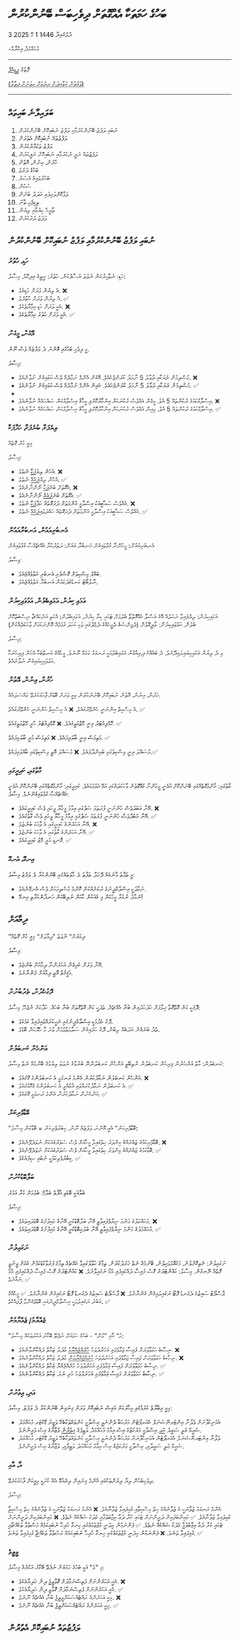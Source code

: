 # ބަހުގެ ހަމަތަކާ އެއްގޮތަށް ދިވެހިބަސް ބޭނުންކުރުން

3 ޛުލްޤަޢިދާ 1446
1 މޭ 2025

-މުޙައްމަދު އިކްރާމް

---

ފޮތުގެ [ޕީޑީއެފް](https://archive.org/details/thaanaiga-huri-nukuthaajehi-akuruthah-beynunkuraane-hama)

[(ވަގުތުން ގަވާއިދަށް ދިޔުމަށް މިތަނަށް ފިތާލާ)](#jumpTo1)

<!-- !!! -->

---

## ބަލައިލާނެ ބައިތައް

1. ނުބައި ލަފުޒު ބޭނުންކުރުމާއި ލަފުޒު ނުބައިކޮށް ބޭނުންކުރުން
2. ލަފުޒުތައް ނުބައިކޮށް އެތުރުން
3. ލަފުޒު ތަކުރާރުކުރުން
4. ލަފުޒުތައް ނަފީ ނުކުރުމާއި ނުބައިކޮށް ނަފީކުރުން
5. ހުރުން، އިނުން، އޮތުން
6. ބަހުގެ ދަރަޖަ
7. ބަހުރުވައިގެ އަސަރު
8. ސުކުން
9. ލަފާކޮށްލައިފައި އަދަދު ބުނުން
10. ތިކިޖެހި ތާނަ
11. ތާރީޚު ކިޔުމާއި ލިޔުން
12. ލަފުޒު ދުރުކުރުން

## ނުބައި ލަފުޒު ބޭނުންކުރުމާއި ލަފުޒު ނުބައިކޮށް ބޭނުންކުރުން

### ހަޑި، ހުތުރު

ހަޑި: ނުތާހިރުކަން ނުވަތަ ނުސާފުކަން.
ހުތުރު: ރީތީގެ އިދިކޮޅު.
މިސާލު:

- އެ ލިޔުން ވަރަށް ހަޑިއެވެ. ❌
- އެ ލިޔުން ވަރަށް ހުތުރެވެ. ✅
- އެއީ ވަރަށް ހަޑި އިމާރާތެކެވެ. ❌
- އެއީ ވަރަށް ހުތުރު އިމާރާތެކެވެ. ✅

### އޭގެން، މީގެން

މީ ދިވެހި ބަހުގައި އޮންނަ ދެ ލަފުޒެއް ވެސް ނޫން.

މިސާލު:

- މުސްލިމުން ރެޔަކާއި ދުވާލު 5 ނާމަދު ކުރަންޖެހެއެވެ. އޭގެން އެންމެ ނަމާދެއް ވެސް އަޅައިގެން ނުވާނެއެވެ. ❌
- މުސްލިމުން ރެޔަކާއި ދުވާލު 5 ނާމަދު ކުރަންޖެހެއެވެ. އެއިން އެންމެ ނަމާދެއް ވެސް އަޅައިގެން ނުވާނެއެވެ. ✅
-
- އިސްލާމްކަމުގެ ރުކުންތައް 5 އެވެ. މީގެން އެއްވެސް ރުކުނަކަށް އިންކާރުކޮށްފި މީހާގެ އިސްލާމްކަން ޞައްޙައެއް ނުވާނެއެވެ. ❌
- އިސްލާމްކަމުގެ ރުކުންތައް 5 އެވެ. މިއިން އެއްވެސް ރުކުނަކަށް އިންކާރުކޮށްފި މީހާގެ އިސްލާމްކަން ޞައްޙައެއް ނުވާނެއެވެ. ✅

### ލިޔެފަކާ، ބުނެފަކާ، ހަދާފަކާ

މިއީ ކުށް ގޮތެއް

މިސާލު:

- އެހެން ލިޔެ<u>ފަކާ</u> ނެތެވެ. ❌
- އެހެން ލިޔެ<u>ފައެއް</u> ނެތެވެ. ✅
- އެގޮތަށް ބުނެ<u>ފަކާ</u> ނޯންނާނެއެވެ. ❌
- އެގޮތަށް ބުނެ<u>ފައެއް</u> ނޯންނާނެއެވެ. ✅
- އެއްވެސް ޞަޙާބީއަކު އިސްލާމީ އުންމަތަށް ދެރަގޮތެއް ހަދާ<u>ފަކާ</u> ނެތެވެ. ❌
- އެއްވެސް ޞަޙާބީއަކު އިސްލާމީ އުންމަތަށް ދެރަގޮތެއް ހައްދަވައި<u>ފައެއް</u> ނެތެވެ. ✅

### އެނބުރިއައުން، އަނބުރާއައުން

އެނބުރިއައުން: މީހުންނާ ގުޅުވައިގެން
އަނބުރާ އައުން: ދަތުރުކުރާ އެއްޗެއްސާ ގުޅުވައިގެން

މިސާލު:

- ބައްޕަ މިސްކިތަށް ގޮސްފައި އެނބުރި އަތުވެއްޖެއެވެ.
- ނާލުބޯޓު ކަނޑުގަދަކަމުން އަނބުރާ އަތުވެއްޖެއެވެ.

### އަޅައި ކިޔުން، އަޅައިބެލުން، އަޅުވައިކިޔުން

އަޅައިކިޔުން: ލިޔެފައިވާ ނަކަލެއް އޭގެ އަސްލާ އެއްގޮތްތޯ ބެލުމަށް ޓަކައި ކިޔާ ކިޔުން.
އަޅައިބެލުން: އެކަތި އަނެކައްޗާ ނިސްބަތްކޮށް ބެލުން.
އަޅުވައިކިޔުން: ލާދީގޮވުން (ދެޖިންސުގެ ދެމީހެއްގެ ދެމެދުގައި ވަކި ކަހަލަ ގުޅުމެއް އޮންނަކަމަށް ވާހަކަދެއްކުން)

މިސާލު:

މި ދެ ލިޔުން އަޅައިކިޔައިލައިދޭށެވެ.
ދެ ބައެއްގެ ދިރިއުޅުން އަޅައިބެލުމަކީ ރަނގަޅު ކަމެއް ނޫނެވެ.
މީހެއްގެ އަނތްބަކާ އެހެން ފިރިހެނަކާ އަޅުވައިކިޔައިގެން ނުވާނެއެވެ.

### ހުރުން، އިނުން، އޮތުން

ހުރުން، އިނުން، އޮތުން ނުބައިކޮށް ބޭނުންކުރުން މިއީ ވަރަށް ބޮޑަށް ފާހަގަކުރެވޭ މައްސަލައެއް.

އެ މިސްކިތް އިންނަނީ ހެންވޭރުގައެވެ. ❌
އެ މިސްކިތް ހުންނަނީ ހެންވޭރުގައެވެ. ✅

ކޮމްޕިއުޓަރު އިނީ މޭޒުމަތީގައެވެ. ❌
ކޮމްޕިއުޓަރު ހުރީ މޭޒުމަތީގައެވެ. ✅

މަތިމަސް އިނީ ބާލައިފައެވެ. ❌
މަތިމަސް ހުރީ ބާލައިފައެވެ. ✅

މުސައްލަ އިނީ މިސްކިތުގައި ބައިންދާފައެވެ. ❌
މުސައްލަ އޮތީ މިސްކިތުގައި ބާއްވައިފައެވެ.✅

### ގާތުގައި، ކައިރީގައި

ގާތުގައި: އާންމުގޮތެއްގައި ބޭނުންކޮށް އުޅެނީ މީހުންނާ ގުޅޭގޮތުން ވާހަކަދައްކައި އުޅޭ އުޅުމުގައެވެ.
ކައިރީގައި: އާންމުގޮތެއްގައި ބޭނުންކޮށް އުޅެނީ އެއްޗެއްސާ ގުޅުވައިގެންނެވެ.
މިސާލު:

- އޭނާ އަބަދުވެސް ހުންނަނީ ފުރަތަމަ ސަފުގައި އިމާމު މީހާޔާ ވީހައި ވެސް ކައިރީގައެވެ. ❌
- އޭނާ އަބަދުވެސް ހުންނަނީ ފުރަތަމަ ސަފުގައި އިމާމު މީހާޔާ ވީހައި ވެސް ގާތުގައެވެ. ✅
- އޭނާ އަހަރެންގެ ކައިރީގައި އެ ވާހަކަ ބުންޏެވެ. ❌
- އޭނާ އަހަރެންގެ ގާތުގައި އެ ވާހަކަ ބުންޏެވެ. ✅
- ގޮނޑި ހުރީ މޭޒު ކައިރީގައެވެ. ✅

### އިނގޭ، އެނގޭ

މީ ތަފާތު މާނައެއް ދޭހަވާ، ތަފާތު ދެ ހާލަތެއްގައި ބޭނުންކުރާ ދެ ލަފުޒު
މިސާލު:

- ނަމާދަކީ އިސްލާމްދީނުގެ ރުކުނެއްކަން ކޮންމެ މުސްލިމަކަށް ވެސް އެނގޭނެއެވެ.
- ނަމާދު ނުކުރާ މީހަކަށް މި ގެއަކުން ކާކަށް ނުލިބޭކަން ހަނދާންކުރާތި އިނގޭ!

## ދިމާއަށް

”ދިމަޔަށް“ ނުވަތަ ”ދިމާލަށް“ މިއީ ކުށް ގޮތެއް

މިސާލު:

- އޭނާ ވަރަށް ކެރިގެން އަހަރެންނާ ދިމާއަށް ބުންޏެވެ.
- ޙަޤީޤަތް އޮތީ ދިމާއަށް ފެންނާށެވެ.

### ދޮގުހެދުން، ތެދުބުނުން

ދޮގަކީ ކަން އޮތްގޮތާ ޚިލާފަށް ހަދަހަދައިން ބުނާ އެއްޗެއް.
ތެދަކީ ކަން އޮތްގޮތަށް ބުނާ ބަހެއް. ހަދާކަށް ނުޖެހޭ.
މިސާލު:

- ދޮގު ހެދުމަކީ އިސްލާމްދީނުގައި ނަހީކުރައްވައިފައިވާ ކަމެކެވެ.
- ތެދު ބުނެގެން އަދަބެއް ލިބުން، ދޮގު ހަދައިގެން ސަލާމަތްވުމަށް ވުރެ މާ ހެޔޮކަން ބޮޑެވެ.

### އަންހެން ކަނބަލުން

ކަނބަލުން: މާތް އަންހެނުން
ފިރިހެން ކަނބަލުން ނުތިބޭތީ އަންހެން ކަނބަލުންނޭ ބުނުމުގެ ނުވަތަ ލިޔުމުގެ ބޭނުމެއް ނެތް
މިސާލު:

- އަންހެން ކަނބަލުން ނަމާދުކުރުން އެންމެ ރަނގަޅީ އެ ކަނބަލުންގެ ގޭގައެވެ. ❌
- އެ ކަނބަލުން ނަމާދުކުރައްވައި އުޅުއްވީ އެ ކަނބަލުންގެ ގެކޮޅުގައެވެ. ✅
- އަންހެނުން ނަމާދުކުރުން އެންމެ ރަނގަޅީ ގޭގައެވެ. ✅

### ބޮޑާވެރިކަން

"ބޮޑާވެރިކަން" އެއީ އޮންނަ ލަފުޒެއް ނޫން.
ކިބުރުވެރިކަން = ބޮޑާކަން
މިސާލު:

- ބޮޑާވެރިކަމުގެ ޒައްރެއްގެ މިންވަރު ހިތުގައިވާ މީހާއަށް ވެސް ސުވަރުގެއަކަށް ނުވަދެވޭނެއެވެ. ❌
- ބޮޑާކަމުގެ ޒައްރެއްގެ މިންވަރު ހިތުގައިވާ މީހާއަށް ވެސް ސުވަރުގެއަކަށް ނުވަދެވޭނެއެވެ. ✅
- ކިބުރުވެރިކަމަކީ ނުބައި ސިފައެކެވެ. ✅

### ބަލާބޮޑުކުރުން

ބަލާއަކީ ބޮޑެތި އާފާތް
ބަލާ!: ބެލުމަށް ކުރާ އަމުރު

މިސާލު:

- މުޙައްމަދުގެ މަންމަ ނިޔާވެފައިވާތީ އޭނާ ބަލާބޮޑުކުރީ އޭނާގެ މައިފުށުގެ ބޮޑުދައިތައެވެ. ❌
- މުޙައްމަދުގެ މަންމަ ނިޔާވެފައިވާތީ އޭނާ ބަލައިބޮޑުކުރީ އޭނާގެ މައިފުށުގެ ބޮޑުދައިތައެވެ. ✅

### ނަގައިލުން

ނަގައިލުން: ނެތިކޮށްލުން، މަގުއޮޅުވައިލުން، ބޭނުމެއް ނެތް ޚަރަދުކުރުން، ތިމާގެ ހަވާލުގައިވާ އެއްޗެއް ތިމާގެ ފަރުވާކުޑަކަމުން އެއަށް ވީނުވީ ގޮތެއް ނޭނގުން.
މިސާލު:
ކައުންޓަރަށް ގޮސް ފައިސާ ދައްކައިފައި މެމޯ ނަގައިލާށެވެ. ❌
ކައުންޓަރަށް ގޮސް ފައިސާ ދައްކައިފައި މެމޯ ނަގާށެވެ. ✅

ޕާސްޕޯޓު ސައިޒުގެ ދެގަނޑު ފޮޓޯ ނަގައިލައިގެން ގެންނާށެވެ. ❌
ޕާސްޕޯޓު ސައިޒުގެ ދެގަނޑު ފޮޓޯ ނަގައިގެން ގެންނާށެވެ. ✅
މީހެއްގެ އަބުރު ނަގައިލުމަކީ އިސްލާމްދީނުގައި ބޮޑުވެގެންވާ ފާފައެކެވެ. ✅

### ޖެއްޔާމު/ ޖެއްޔާމުން

”މު“ އާއި ”މުން“ - ބަހުގެ ހަމައަށް ނުފެތޭ ބޭކާރު އަކުރުތަކެއް
މިސާލު:

- ނިޞާބު ހަމަވާވަރަށް ފައިސާ ޖަމާވެފައި އަހަރުދުވަހު <u>ހުރެއްޖެއްޔާމު</u> މުދަލު ޒަކާތް ދައްކާންވާނެއެވެ. ❌
- ނިޞާބު ހަމަވާވަރަށް ފައިސާ ޖަމާވެފައި އަހަރުދުވަހު <u>ހުރެއްޖެއްޔާމުން</u> މުދަލު ޒަކާތް ދައްކާންވާނެއެވެ. ❌
- ނިޞާބު ހަމަވާވަރަށް ފައިސާ ޖަމާވެފައި އަހަރުދުވަހު ހުރެއްޖެއްޔާ ޒަކާތް ދައްކާންވާނެއެވެ. ✅
- ނިޞާބު ހަމަވާވަރަށް ފައިސާ ޖަމާވެފައި އަހަރުދުވަހު ހުރި ނަމަ، ޒަކާތް ދައްކާންވާނެއެވެ. ✅

### އަދި، އިތުރުން

މިއީ ޢިބާރާތް ކުރުމުގައި މިހާރަކަށް އައިސް ނުބައިކޮށް ވަރަށް ގިނައިން ބޭނުންކުރާ ދެ ލަފުޒު.
މިސާލު:

- އެމަނިކުފާނަށް ވެލާނާ އިންޓަރނޭޝަނަލް އެއަރޕޯޓުން މަރުޙަބާ ދެންނެވީ އިސްލާމީ ކަންތައްތަކާބެހޭ ވަޒީރު ޑޮކްޓަރ މުޙައްމަދު ޝަހީމް ޢަލީ ސަޢީދު <u>އަދި</u> އިސްލާމީ މަރުކަޒުގެ އިސް އިމާމު މުޙައްމަދު ލަޠީފުގެ <u>އިތުރުން</u> ވުޒާރާގެ އިސް ވެރީންނެވެ.
- ވެލާނާ އިންޓަރނޭޝަނަލް އެއަރޕޯޓުން އެމަނިކުފާނަށް މަރުޙަބާ ދެންނެވީ އިސްލާމީ ކަންތައްތަކާބެހޭ ވަޒީރު ޑޮކްޓަރ މުޙައްމަދު ޝަހީމް ޢަލީ ސަޢީދާ<u>އި</u>، އިސްލާމީ މަރުކަޒުގެ އިސް އިމާމު މުޙައްމަދު ލަޠީފާ<u>އި</u>، ވުޒާރާގެ އިސް ވެރީންނެވެ.

### އާ، އާއި

ދިވެހިބަހުން ލިޔާ ލިޔުންތަކުގައި އެންމެ ގިނައިން ލިޔެއުޅޭ އެއް ކުށަކީ މިއީކަން ފާހަގަކުރެވޭ.

މިސާލު:

އެންމެ ރަނގަޅު ޒުވާނަކީ އެ ޒުވާނެއްގެ ހިތް މިސްކިތާ<u>އި</u> ގުޅިފައިވާ ޒުވާނާއެވެ. ❌
އެންމެ ރަނގަޅު ޒުވާނަކީ އެ ޒުވާނެއްގެ ހިތް މިސްކި<u>ތާ</u> ގުޅިފައިވާ ޒުވާނާއެވެ. ✅
މައިންބަފައިން ދަރީންނަށް ޓަކައި ކުރާ ދުޢާ އިޖާބަވުމާ<u>އި</u> މެދަކު ޝައްކެއް ނެތެވެ. ❌
މައިންބަފައިން ދަރީންނަށް ޓަކައި ކުރާ ދުޢާ އިޖާބަވު<u>މާ</u> މެދަކު ޝައްކެއް ނެތެވެ. ✅
ފެންނަމުން މިދަނީ މުޖުތަމަޢުގައި ހިނގާ ހުރިހާ ނުބައިކަމެއް މަސްތުވާ ތަކެއްޗާ<u>އި</u> ގުޅިފައިވާ ތަނެވެ. ❌
ފެންނަމުން މިދަނީ މުޖުތަމަޢުގައި ހިނގާ ހުރިހާ ނުބައިކަމެއް މަސްތުވާ ތަކެއް<u>ޗާ</u> ގުޅިފައިވާ ތަނެވެ. ✅

### ވީތީވެ

މި "ވެ" އަކީ ބަހުގެ ހަމަޔަށް ނުފެތޭ ބޭކާރު އަކުރެއް
މިސާލު:

- އެއީ އަހަރެންނަށް ފަތިސްނަމާދަށް ގޮވާ<u>ތީވެ</u> ދިން ހަދިޔާއެކެވެ. ❌
- އެއީ އަހަރެންނަށް ފަތިސްނަމާދަށް ގޮވާތީ ދިން ހަދިޔާއެކެވެ. ✅
- މިއީ އަހަރެންގެ ރައްޓެއްސަކަށް<u>ވީތީވެ</u> ބުނާ އެއްޗެއް ނޫނެވެ. ❌
- މިއީ އަހަރެންގެ ރައްޓެއްސަކަށް<u>ތީވެ</u> ބުނާ އެއްޗެއް ނޫނެވެ. ✅

## ލަފުޒުތައް ނުބައިކޮށް އެތުރުން

###
